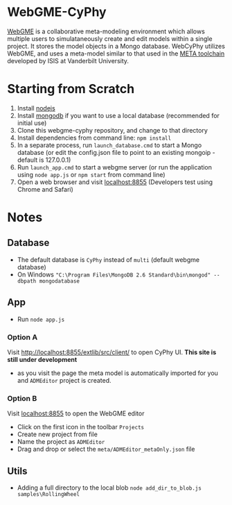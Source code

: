 # WebGME-CyPhy #

[WebGME](https://github.com/webgme/webgme) is a collaborative meta-modeling environment which allows multiple users to simulataneously create and edit models within a single project. It stores the model objects in a Mongo database. WebCyPhy utilizes WebGME, and uses a meta-model similar to that used in the [META toolchain](http://www.isis.vanderbilt.edu/sites/default/files/u352/META_poster_48x36_Clean.pdf) developed by ISIS at Vanderbilt University.

# Starting from Scratch #

1. Install [nodejs](http://nodejs.org/download/)
2. Install [mongodb](http://www.mongodb.org/downloads) if you want to use a local database (recommended for initial use)
3. Clone this webgme-cyphy repository, and change to that directory
4. Install dependencies from command line: `npm install`
5. In a separate process, run `launch_database.cmd` to start a Mongo database (or edit the config.json file to point to an existing mongoip - default is 127.0.0.1)
6. Run `launch_app.cmd` to start a webgme server (or run the application using `node app.js` or `npm start` from command line)
7. Open a web browser and visit [localhost:8855](http://localhost:8855) (Developers test using Chrome and Safari)

# Notes #

## Database ##
- The default database is `CyPhy` instead of `multi` (default webgme database)
- On Windows `"C:\Program Files\MongoDB 2.6 Standard\bin\mongod" --dbpath mongodatabase`

## App ##
- Run `node app.js`

### Option A ###
Visit [http://localhost:8855/extlib/src/client/](http://localhost:8855/extlib/src/client/) to open CyPhy UI. __This site is still under  development__
- as you visit the page the meta model is automatically imported for you and `ADMEditor` project is created.

### Option B ###
Visit [localhost:8855](http://localhost:8855) to open the WebGME editor
- Click on the first icon in the toolbar `Projects`
- Create new project from file
- Name the project as `ADMEditor`
- Drag and drop or select the `meta/ADMEditor_metaOnly.json` file

## Utils ##
- Adding a full directory to the local blob `node add_dir_to_blob.js samples\RollingWheel`





